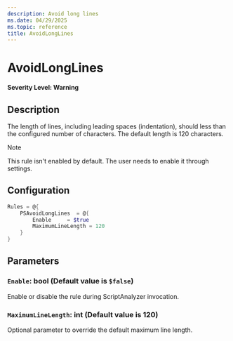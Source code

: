 ```yaml
---
description: Avoid long lines
ms.date: 04/29/2025
ms.topic: reference
title: AvoidLongLines
---
```

# AvoidLongLines

**Severity Level: Warning**

## Description

The length of lines, including leading spaces (indentation), should less than the configured number
of characters. The default length is 120 characters.

> [!NOTE]
> This rule isn't enabled by default. The user needs to enable it through settings.

## Configuration

```powershell
Rules = @{
    PSAvoidLongLines  = @{
        Enable     = $true
        MaximumLineLength = 120
    }
}
```

## Parameters

### `Enable`: bool (Default value is `$false`)

Enable or disable the rule during ScriptAnalyzer invocation.

### `MaximumLineLength`: int (Default value is 120)

Optional parameter to override the default maximum line length.
